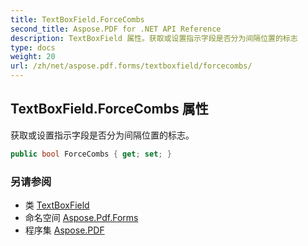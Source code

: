 ```yaml
---
title: TextBoxField.ForceCombs
second_title: Aspose.PDF for .NET API Reference
description: TextBoxField 属性。获取或设置指示字段是否分为间隔位置的标志
type: docs
weight: 20
url: /zh/net/aspose.pdf.forms/textboxfield/forcecombs/
---
```

## TextBoxField.ForceCombs 属性

获取或设置指示字段是否分为间隔位置的标志。

```csharp
public bool ForceCombs { get; set; }
```

### 另请参阅

* 类 [TextBoxField](../)
* 命名空间 [Aspose.Pdf.Forms](../../../aspose.pdf.forms/)
* 程序集 [Aspose.PDF](../../../)
